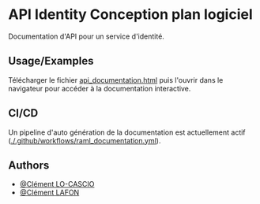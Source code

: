 
# API Identity Conception plan logiciel

Documentation d'API pour un service d'identité.


## Usage/Examples

Télécharger le fichier [api_documentation.html](./api_documentation.html) puis l'ouvrir dans le navigateur pour accéder à la documentation interactive.


## CI/CD

Un pipeline d'auto génération de la documentation est actuellement actif ([./.github/workflows/raml_documentation.yml](./.github/workflows/raml_documentation.yml)). 


## Authors

- [@Clément LO-CASCIO](https://www.github.com/ClemLcs)
- [@Clément LAFON](https://www.github.com/L-Clem)

